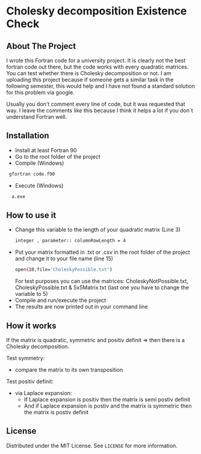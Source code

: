 # Cholesky decomposition Existence Check

<!-- ABOUT THE PROJECT -->

## About The Project
I wrote this Fortran code for a university project. It is clearly not the best fortran code out there, 
but the code works with every quadratic matrices. You can test whether there is Cholesky decomposition or not.
I am uploading this project because if someone gets a similar task in the following semester, this would help and I have not found a standard solution for this problem via google.


Usually you don't comment every line of code, but it was requested that way. I leave the comments like this because
 I think it helps a lot if you don´t understand Fortran well.




## Installation
 - Install at least Fortran 90
 - Go to the root folder of the project  
 - Compile (Windows)
  ```sh   
   gfortran code.f90
  ```
 - Execute (Windows)
 ```sh   
   a.exe
  ```

## How to use it

 * Change this variable to the length of your quadratic matrix (Line 3)
   ```sh  
   integer , parameter:: columnRowLength = 4
     ```
 * Put your matrix formatted in .txt or .csv in the root folder of the project and change it to your file name (line 15)
   ```sh  
   open(10,file='CholeskyPossible.txt')
    ```
   For test purposes you can use the matrices: CholeskyNotPossible.txt, CholeskyPossible.txt & 5x5Matrix.txt (last one you have to change the variable to 5) 
 * Compile and run/execute the project
 * The results are now printed out in your command line
## How it works
If the matrix is quadratic, symmetric and positiv definit => then there is a Cholesky decomposition.

Test symmetry: 
 - compare the matrix to its own transposition

Test positiv definit:
 * via Laplace expansion: 
   * If Laplace expansion is positiv then the matrix is semi postiv definit
   * And if Laplace expansion is postiv and the matrix is symmetric then the matrix is postiv definit
 

<!-- LICENSE -->

## License

Distributed under the MIT License. See `LICENSE` for more information.
